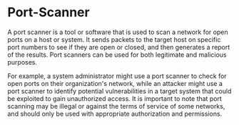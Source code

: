 # Port-Scanner
A port scanner is a tool or software that is used to scan a network for open ports on a host or system. It sends packets to the target host on specific port numbers to see if they are open or closed, and then generates a report of the results. Port scanners can be used for both legitimate and malicious purposes.

For example, a system administrator might use a port scanner to check for open ports on their organization's network, while an attacker might use a port scanner to identify potential vulnerabilities in a target system that could be exploited to gain unauthorized access. It is important to note that port scanning may be illegal or against the terms of service of some networks, and should only be used with appropriate authorization and permissions.
